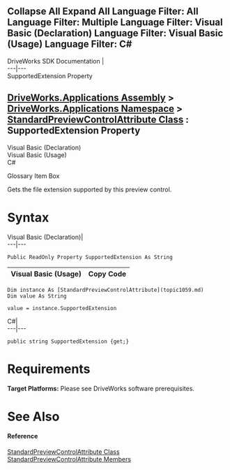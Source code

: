        

 Collapse All Expand All  Language Filter: All  Language Filter: Multiple  Language Filter: Visual Basic (Declaration) Language Filter: Visual Basic (Usage) Language Filter: C#  
---  
DriveWorks SDK Documentation  |   
---|---  
SupportedExtension Property   
  
[DriveWorks.Applications Assembly](topic13.md) > [DriveWorks.Applications Namespace](topic16.md) > [StandardPreviewControlAttribute Class](topic1059.md) : SupportedExtension Property  
---  
  
Visual Basic (Declaration)    
Visual Basic (Usage)    
C# 

Glossary Item Box

Gets the file extension supported by this preview control. 

# Syntax

Visual Basic (Declaration)|   
---|---  
      
    
    Public ReadOnly Property SupportedExtension As String  
  
Visual Basic (Usage)| Copy Code  
---|---  
      
    
    Dim instance As [StandardPreviewControlAttribute](topic1059.md)
    Dim value As String
     
    value = instance.SupportedExtension  
  
C#|   
---|---  
      
    
    public string SupportedExtension {get;}  
  
# Requirements

**Target Platforms:** Please see DriveWorks software prerequisites.

# See Also

#### Reference

[StandardPreviewControlAttribute Class](topic1059.md)   
[StandardPreviewControlAttribute Members](topic1060.md)



